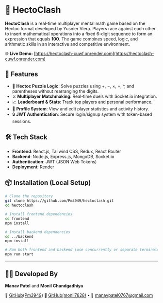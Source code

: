 

# 🔢 HectoClash

**HectoClash** is a real-time multiplayer mental math game based on the Hectoc format developed by Yusnier Viera. Players race against each other to insert mathematical operations into a fixed 6-digit sequence to form an expression that equals **100**. The game combines speed, logic, and arithmetic skills in an interactive and competitive environment.

🌐 **Live Demo:** [https://hectoclash-cuwf.onrender.com](https://hectoclash-cuwf.onrender.com)

## 🚀 Features

* 🧠 **Hectoc Puzzle Logic**: Solve puzzles using +, −, ×, ÷, ^, and parentheses without rearranging the digits.
* ⚔️ **Multiplayer Matchmaking**: Real-time duels with Socket.io integration.
* 📈 **Leaderboard & Stats**: Track top players and personal performance.
* 👤 **Profile System**: View and edit player statistics and activity history.
* 🔒 **JWT Authentication**: Secure login/signup system with token-based sessions.

## 🛠️ Tech Stack

* **Frontend**: React.js, Tailwind CSS, Redux, React Router
* **Backend**: Node.js, Express.js, MongoDB, Socket.io
* **Authentication**: JWT (JSON Web Tokens)
* **Deployment**: Render

## 📦 Installation (Local Setup)

```bash
# Clone the repository
git clone https://github.com/Pm3949/hectoclash.git
cd hectoclash

# Install frontend dependencies
cd frontend
npm install

# Install backend dependencies
cd ../backend
npm install

# Run both frontend and backend (use concurrently or separate terminals)
npm run start
```

---

## 👨‍💻 Developed By

**Manav Patel** and **Monil Chandgadhiya**

🔗 [GitHub(Pm3949)](https://github.com/Pm3949)
🔗 [GitHub(monil7828)](https://github.com/Monil7828)
• 📧 [manavpatel0767@gmail.com](mailto:manavpatel0767@gmail.com)



